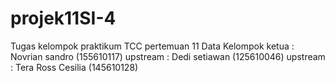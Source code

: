 # projek11SI-4
Tugas kelompok praktikum TCC pertemuan 11
Data Kelompok
ketua : Novrian sandro (155610117)
upstream : Dedi setiawan (125610046)
upstream : Tera Ross Cesilia (145610128)
